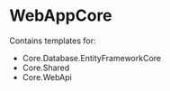 # WebAppCore
Contains templates for:
* Core.Database.EntityFrameworkCore
* Core.Shared
* Core.WebApi
